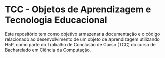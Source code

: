 # TCC - Objetos de Aprendizagem e Tecnologia Educacional

Este repositório tem como objetivo armazenar a documentação e o código relacionado ao desenvolvimento de um objeto de aprendizagem utilizando H5P, como parte do Trabalho de Conclusão de Curso (TCC) do curso de Bacharelado em Ciência da Computação.
